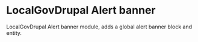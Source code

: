 # LocalGovDrupal Alert banner

LocalGovDrupal Alert banner module, adds a global alert banner block and entity.
